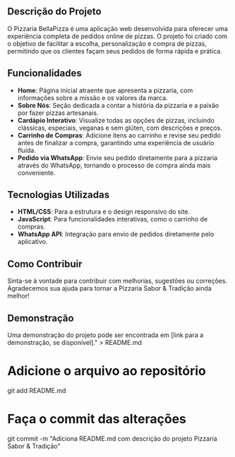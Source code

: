 
## Descrição do Projeto
O Pizzaria BellaPizza é uma aplicação web desenvolvida para oferecer uma experiência completa de pedidos online de pizzas. O projeto foi criado com o objetivo de facilitar a escolha, personalização e compra de pizzas, permitindo que os clientes façam seus pedidos de forma rápida e prática.

## Funcionalidades
- **Home**: Página inicial atraente que apresenta a pizzaria, com informações sobre a missão e os valores da marca.
- **Sobre Nós**: Seção dedicada a contar a história da pizzaria e a paixão por fazer pizzas artesanais.
- **Cardápio Interativo**: Visualize todas as opções de pizzas, incluindo clássicas, especiais, veganas e sem glúten, com descrições e preços.
- **Carrinho de Compras**: Adicione itens ao carrinho e revise seu pedido antes de finalizar a compra, garantindo uma experiência de usuário fluida.
- **Pedido via WhatsApp**: Envie seu pedido diretamente para a pizzaria através do WhatsApp, tornando o processo de compra ainda mais conveniente.

## Tecnologias Utilizadas
- **HTML/CSS**: Para a estrutura e o design responsivo do site.
- **JavaScript**: Para funcionalidades interativas, como o carrinho de compras.
- **WhatsApp API**: Integração para envio de pedidos diretamente pelo aplicativo.

## Como Contribuir
Sinta-se à vontade para contribuir com melhorias, sugestões ou correções. Agradecemos sua ajuda para tornar a Pizzaria Sabor & Tradição ainda melhor!

## Demonstração
Uma demonstração do projeto pode ser encontrada em [link para a demonstração, se disponível]." > README.md

# Adicione o arquivo ao repositório
git add README.md

# Faça o commit das alterações
git commit -m "Adiciona README.md com descrição do projeto Pizzaria Sabor & Tradição"
